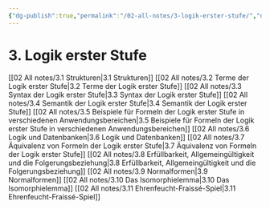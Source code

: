 ```yaml
---
{"dg-publish":true,"permalink":"/02-all-notes/3-logik-erster-stufe/","dgHomeLink":true,"dgPassFrontmatter":false}
---
```


# 3. Logik erster Stufe
[[02 All notes/3.1 Strukturen|3.1 Strukturen]]
[[02 All notes/3.2 Terme der Logik erster Stufe|3.2 Terme der Logik erster Stufe]]
[[02 All notes/3.3 Syntax der Logik erster Stufe|3.3 Syntax der Logik erster Stufe]]
[[02 All notes/3.4 Semantik der Logik erster Stufe|3.4 Semantik der Logik erster Stufe]]
[[02 All notes/3.5 Beispiele für Formeln der Logik erster Stufe in verschiedenen Anwendungsbereichen|3.5 Beispiele für Formeln der Logik erster Stufe in verschiedenen Anwendungsbereichen]]
[[02 All notes/3.6 Logik und Datenbanken|3.6 Logik und Datenbanken]]
[[02 All notes/3.7 Äquivalenz von Formeln der Logik erster Stufe|3.7 Äquivalenz von Formeln der Logik erster Stufe]]
[[02 All notes/3.8 Erfüllbarkeit, Allgemeingültigkeit und die Folgerungsbeziehung|3.8 Erfüllbarkeit, Allgemeingültigkeit und die Folgerungsbeziehung]]
[[02 All notes/3.9 Normalformen|3.9 Normalformen]]
[[02 All notes/3.10 Das Isomorphielemma|3.10 Das Isomorphielemma]]
[[02 All notes/3.11 Ehrenfeucht-Fraissé-Spiel|3.11 Ehrenfeucht-Fraissé-Spiel]]